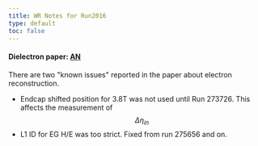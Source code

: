 ```yaml
---
title: WR Notes for Run2016 
type: default
toc: false
---
```


#### Dielectron paper: [AN](http://cms.cern.ch/iCMS/jsp/db_notes/noteInfo.jsp?cmsnoteid=CMS%20AN-2016/190)

There are two "known issues" reported in the paper about electron reconstruction.
 * Endcap shifted position for 3.8T was not used until Run 273726. This affects the measurement of $$\Delta \eta_{in}$$
 * L1 ID for EG H/E was too strict. Fixed from run 275656 and on. 

